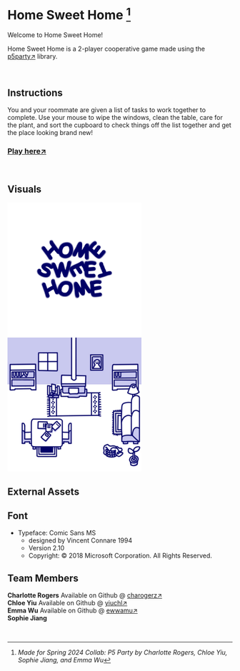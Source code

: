 # Home Sweet Home [^1]

Welcome to Home Sweet Home!

Home Sweet Home is a 2-player cooperative game made using the [p5party↗](https://p5party.org/) library.

<br>

## Instructions
You and your roommate are given a list of tasks to work together to complete. Use your mouse to wipe the windows, clean the table, care for the plant, and sort the cupboard to check things off the list together and get the place looking brand new!

### [Play here↗](https://rogec540.github.io/GameB/src/index.html)
<br>

## Visuals

<img src="./src/assets/images/title.gif" alt="title screen gif" width="300" /> <img src="./src/assets/images/room.jpg" alt="room background image" width="300" />

## External Assets

## Font

- Typeface: Comic Sans MS
  - designed by Vincent Connare 1994
  - Version 2.10
  - Copyright: © 2018 Microsoft Corporation. All Rights Reserved.

## Team Members

**Charlotte Rogers** Available on Github @ [charogerz↗](https://github.com/charogerz)\
**Chloe Yiu** Available on Github @ [yiuchl↗](https://github.com/yiuchl)\
**Emma Wu** Available on Github @ [ewwamu↗](https://github.com/ewwamu)\
**Sophie Jiang**

<br>

[^1]: _Made for Spring 2024 Collab: P5 Party by Charlotte Rogers, Chloe Yiu, Sophie Jiang, and Emma Wu_
